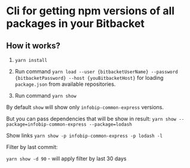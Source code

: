 Cli for getting npm versions of all packages in your Bitbacket 
=================

How it works?
-------------------------------------

1. `yarn install`

2. Run command `yarn load --user {bitbacketUserName} --password {bitbacketPassword} --host {youBitbacketHost}` for loading `package.json` from available repositories.

3. Run command `yarn show`

By default `show` will show only `infobip-common-express` versions.

But you can pass dependencies that will be show in result:
`yarn show --package=infobip-common-express --package=lodash`

Show links
`yarn show -p infobip-common-express -p lodash -l`

Filter by last commit:

`yarn show -d 90` - will apply filter by last 30 days
